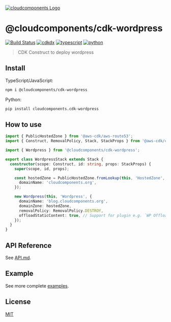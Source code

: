[![cloudcomponents Logo](https://raw.githubusercontent.com/cloudcomponents/cdk-constructs/master/logo.png)](https://github.com/cloudcomponents/cdk-constructs)

# @cloudcomponents/cdk-wordpress

[![Build Status](https://github.com/cloudcomponents/cdk-constructs/workflows/Build/badge.svg)](https://github.com/cloudcomponents/cdk-constructs/actions?query=workflow=Build)
[![cdkdx](https://img.shields.io/badge/buildtool-cdkdx-blue.svg)](https://github.com/hupe1980/cdkdx)
[![typescript](https://img.shields.io/badge/jsii-typescript-blueviolet.svg)](https://www.npmjs.com/package/@cloudcomponents/cdk-wordpress)
[![python](https://img.shields.io/badge/jsii-python-blueviolet.svg)](https://pypi.org/project/cloudcomponents.cdk-wordpress/)

> CDK Construct to deploy wordpress


## Install
TypeScript/JavaScript:

```bash
npm i @cloudcomponents/cdk-wordpress
```

Python:

```bash
pip install cloudcomponents.cdk-wordpress
```

## How to use

```typescript
import { PublicHostedZone } from '@aws-cdk/aws-route53';
import { Construct, RemovalPolicy, Stack, StackProps } from '@aws-cdk/core';

import { Wordpress } from '@cloudcomponents/cdk-wordpress';

export class WordpressStack extends Stack {
  constructor(scope: Construct, id: string, props: StackProps) {
    super(scope, id, props);

    const hostedZone = PublicHostedZone.fromLookup(this, 'HostedZone', {
      domainName: 'cloudcomponents.org',
    });

    new Wordpress(this, 'Wordpress', {
      domainName: 'blog.cloudcomponents.org',
      domainZone: hostedZone,
      removalPolicy: RemovalPolicy.DESTROY,
      offloadStaticContent: true, // Support for plugin e.g. `WP Offload Media for Amazon S3`
    });
  }
}
```

## API Reference

See [API.md](https://github.com/cloudcomponents/cdk-constructs/tree/master/packages/cdk-wordpress/API.md).

## Example

See more complete [examples](https://github.com/cloudcomponents/cdk-constructs/tree/master/examples).

## License

[MIT](https://github.com/cloudcomponents/cdk-constructs/tree/master/packages/cdk-wordpress/LICENSE)
